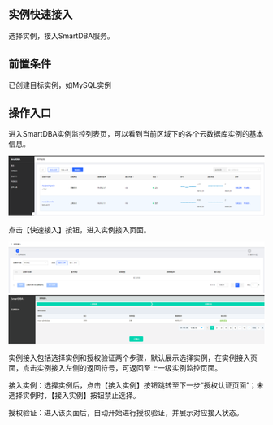 ## 实例快速接入

选择实例，接入SmartDBA服务。

## 前置条件

已创建目标实例，如MySQL实例

## 操作入口

进入SmartDBA实例监控列表页，可以看到当前区域下的各个云数据库实例的基本信息。

![](../../image/SmartDBA/instance_access1.png)

点击【快速接入】按钮，进入实例接入页面。

![](../../image/SmartDBA/instance_access2.png) 
![](../../image/SmartDBA/instance_access3.png) 
 
实例接入包括选择实例和授权验证两个步骤，默认展示选择实例，在实例接入页面，点击实例接入左侧的返回符号，可返回至上一级实例监控页面。

接入实例：选择实例后，点击【接入实例】按钮跳转至下一步“授权认证页面”；未选择实例时，【接入实例】按钮禁止选择。

授权验证：进入该页面后，自动开始进行授权验证，并展示对应接入状态。
